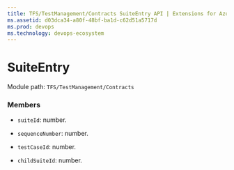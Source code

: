 ```yaml
---
title: TFS/TestManagement/Contracts SuiteEntry API | Extensions for Azure DevOps Services
ms.assetid: d03dca34-a80f-48bf-ba1d-c62d51a5717d
ms.prod: devops
ms.technology: devops-ecosystem
---
```


# SuiteEntry

Module path: `TFS/TestManagement/Contracts`


### Members

* `suiteId`: number.

* `sequenceNumber`: number.

* `testCaseId`: number.

* `childSuiteId`: number. 

